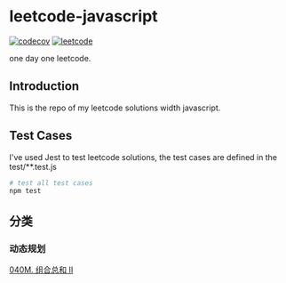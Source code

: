 # leetcode-javascript

<!-- [![Build Status](https://www.travis-ci.org/lpeihan/leetcode-javascript.svg?branch=master)](https://www.travis-ci.org/lpeihan/leetcode-javascript) -->
[![codecov](https://codecov.io/gh/lpeihan/leetcode-javascript/branch/master/graph/badge.svg)](https://codecov.io/gh/lpeihan/leetcode-javascript)
[![leetcode](https://leetcode-badge.chyroc.cn/?name=lpeihan&leetcode_badge_style=Solved/Total-{{.solved_question}}/{{.all_question}}-green.svg)](https://github.com/Chyroc/leetcode-badge)

one day one leetcode. 

## Introduction
This is the repo of my leetcode solutions width javascript.

## Test Cases
I've used Jest to test leetcode solutions, the test cases are defined in the test/**.test.js

```bash
# test all test cases
npm test
```

## 分类

### 动态规划

[040M. 组合总和 II](https://github.com/lpeihan/leetcode-javascript/blob/master/src/040M.%20Combination%20Sum%20ii.js)

